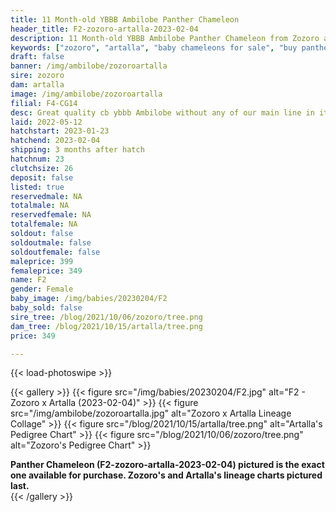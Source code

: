 ```yaml
---
title: 11 Month-old YBBB Ambilobe Panther Chameleon
header_title: F2-zozoro-artalla-2023-02-04
description: 11 Month-old YBBB Ambilobe Panther Chameleon from Zozoro and Artalla. Great quality cb ybbb Ambilobe without any of our main line in it (except Alla). We've included sire and dam dendrograms if available, but you can view our Zozoro or Artalla breeder pages for more information.
keywords: ["zozoro", "artalla", "baby chameleons for sale", "buy panther chameleon", "panther for sale", "panther chameleon price", "ambilobe panther chameleon"]
draft: false
banner: /img/ambilobe/zozoroartalla
sire: zozoro
dam: artalla
image: /img/ambilobe/zozoroartalla
filial: F4-CG14
desc: Great quality cb ybbb Ambilobe without any of our main line in it (except Alla).
laid: 2022-05-12
hatchstart: 2023-01-23
hatchend: 2023-02-04
shipping: 3 months after hatch
hatchnum: 23
clutchsize: 26
deposit: false
listed: true
reservedmale: NA
totalmale: NA
reservedfemale: NA
totalfemale: NA
soldout: false
soldoutmale: false
soldoutfemale: false
maleprice: 399
femaleprice: 349
name: F2
gender: Female
baby_image: /img/babies/20230204/F2
baby_sold: false
sire_tree: /blog/2021/10/06/zozoro/tree.png
dam_tree: /blog/2021/10/15/artalla/tree.png
price: 349

---
```


{{< load-photoswipe >}}

{{< gallery >}}
  {{< figure src="/img/babies/20230204/F2.jpg" alt="F2 - Zozoro x Artalla (2023-02-04)" >}}
  {{< figure src="/img/ambilobe/zozoroartalla.jpg" alt="Zozoro x Artalla Lineage Collage" >}}
  {{< figure src="/blog/2021/10/15/artalla/tree.png" alt="Artalla's Pedigree Chart" >}}
  {{< figure src="/blog/2021/10/06/zozoro/tree.png" alt="Zozoro's Pedigree Chart" >}}
  <figcaption><strong>Panther Chameleon (F2-zozoro-artalla-2023-02-04) pictured is the exact one available for purchase. Zozoro's  and Artalla's lineage charts pictured last.</strong></figcaption>
{{< /gallery >}}
